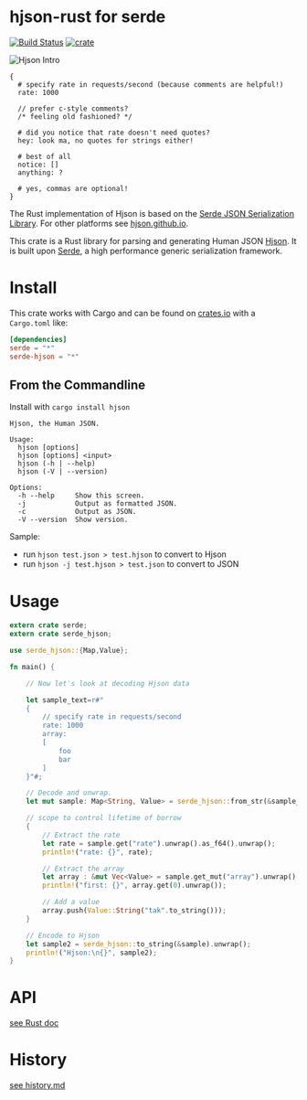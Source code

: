 # hjson-rust for serde

[![Build Status](https://github.com/hjson/hjson-rust/workflows/test/badge.svg)](https://github.com/hjson/hjson-rust/actions)
[![crate](https://img.shields.io/crates/v/serde-hjson.svg?style=flat-square)](https://crates.io/crates/serde-hjson)

![Hjson Intro](https://hjson.github.io/hjson1.gif)

```
{
  # specify rate in requests/second (because comments are helpful!)
  rate: 1000

  // prefer c-style comments?
  /* feeling old fashioned? */

  # did you notice that rate doesn't need quotes?
  hey: look ma, no quotes for strings either!

  # best of all
  notice: []
  anything: ?

  # yes, commas are optional!
}
```

The Rust implementation of Hjson is based on the [Serde JSON Serialization Library](https://github.com/serde-rs/json). For other platforms see [hjson.github.io](https://hjson.github.io).

This crate is a Rust library for parsing and generating Human JSON [Hjson](https://hjson.github.io). It is built upon [Serde](https://github.com/serde-rs/serde), a high performance generic serialization framework.

# Install

This crate works with Cargo and can be found on [crates.io](https://crates.io/crates/serde-hjson) with a `Cargo.toml` like:

```toml
[dependencies]
serde = "*"
serde-hjson = "*"
```

## From the Commandline

Install with `cargo install hjson`

```
Hjson, the Human JSON.

Usage:
  hjson [options]
  hjson [options] <input>
  hjson (-h | --help)
  hjson (-V | --version)

Options:
  -h --help     Show this screen.
  -j            Output as formatted JSON.
  -c            Output as JSON.
  -V --version  Show version.
```

Sample:
- run `hjson test.json > test.hjson` to convert to Hjson
- run `hjson -j test.hjson > test.json` to convert to JSON


# Usage

```rust
extern crate serde;
extern crate serde_hjson;

use serde_hjson::{Map,Value};

fn main() {

    // Now let's look at decoding Hjson data

    let sample_text=r#"
    {
        // specify rate in requests/second
        rate: 1000
        array:
        [
            foo
            bar
        ]
    }"#;

    // Decode and unwrap.
    let mut sample: Map<String, Value> = serde_hjson::from_str(&sample_text).unwrap();

    // scope to control lifetime of borrow
    {
        // Extract the rate
        let rate = sample.get("rate").unwrap().as_f64().unwrap();
        println!("rate: {}", rate);

        // Extract the array
        let array : &mut Vec<Value> = sample.get_mut("array").unwrap().as_array_mut().unwrap();
        println!("first: {}", array.get(0).unwrap());

        // Add a value
        array.push(Value::String("tak".to_string()));
    }

    // Encode to Hjson
    let sample2 = serde_hjson::to_string(&sample).unwrap();
    println!("Hjson:\n{}", sample2);
}
```

# API

[see Rust doc](http://hjson.github.io/hjson-rust/serde_hjson/)

# History

[see history.md](history.md)
